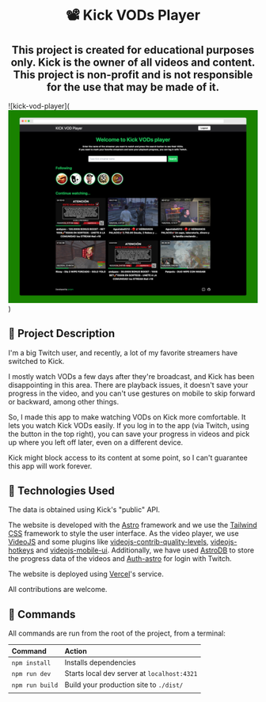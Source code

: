 <div align="center">
<h1>📽️ Kick VODs Player</h1>
<h2>This project is created for educational purposes only. Kick is the owner of all videos and content. This project is non-profit and is not responsible for the use that may be made of it.</h2>
</div>

![kick-vod-player](![Alt text](/screenshot.png?raw=true "Kick VODs Player Screenshot"))

## 🚀 Project Description

I'm a big Twitch user, and recently, a lot of my favorite streamers have
switched to Kick.

I mostly watch VODs a few days after they're broadcast, and Kick has
been disappointing in this area. There are playback issues, it doesn't
save your progress in the video, and you can't use gestures on mobile to
skip forward or backward, among other things.

So, I made this app to make watching VODs on Kick more comfortable. It
lets you watch Kick VODs easily. If you log in to the app (via Twitch,
using the button in the top right), you can save your progress in videos
and pick up where you left off later, even on a different device.

Kick might block access to its content at some point, so I can't
guarantee this app will work forever.

## 💾 Technologies Used

The data is obtained using Kick's "public" API.

The website is developed with the [Astro](https://astro.build/) framework and we use the [Tailwind CSS](https://tailwindcss.com/) framework to style the user interface. As the video player, we use [VideoJS](https://videojs.com/) and some plugins like [videojs-contrib-quality-levels](https://github.com/videojs/videojs-contrib-quality-levels), [videojs-hotkeys](https://github.com/ctd1500/videojs-hotkeys) and [videojs-mobile-ui](https://github.com/mister-ben/videojs-mobile-ui/tree/master). Additionally, we have used [AstroDB](https://astro.build/db/) to store the progress data of the videos and [Auth-astro](https://github.com/nowaythatworked/auth-astro) for login with Twitch.

The website is deployed using [Vercel](https://vercel.com/)'s service.

All contributions are welcome.

## 🧞 Commands

All commands are run from the root of the project, from a terminal:

| Command                   | Action                                           |
| :------------------------ | :----------------------------------------------- |
| `npm install`             | Installs dependencies                            |
| `npm run dev`             | Starts local dev server at `localhost:4321`      |
| `npm run build`           | Build your production site to `./dist/`          |
            |

